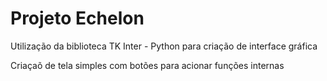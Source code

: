 # Projeto Echelon
<p> Utilização da biblioteca TK Inter - Python para criação de interface gráfica </p>
<p> Criaçaõ de tela simples com botões para acionar funções internas </p> 
